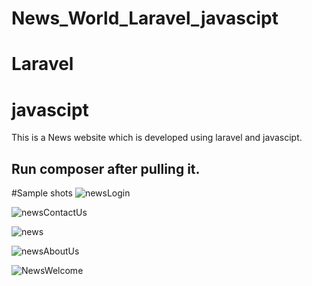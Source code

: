 # News_World_Laravel_javascipt
# Laravel
# javascipt
This is a News website which is developed using laravel and javascipt.
## Run composer after pulling it.

#Sample shots
![newsLogin](https://user-images.githubusercontent.com/80634110/140765651-f4671b22-1550-46a4-823c-822f4c87252a.jpg)

![newsContactUs](https://user-images.githubusercontent.com/80634110/140766534-d8b15151-93bf-48e7-b29a-96ffdf41b2b5.jpg)

![news](https://user-images.githubusercontent.com/80634110/140765658-55aebfe5-db06-4b04-a304-ee77b2c179cb.jpg)

![newsAboutUs](https://user-images.githubusercontent.com/80634110/140765669-4a6f116d-161f-4e78-ac04-10a8b9a1a4ae.jpg)

![NewsWelcome](https://user-images.githubusercontent.com/80634110/140765717-bc7c8a74-7f50-48fb-8b8c-7e90d6ae9f29.jpg)

